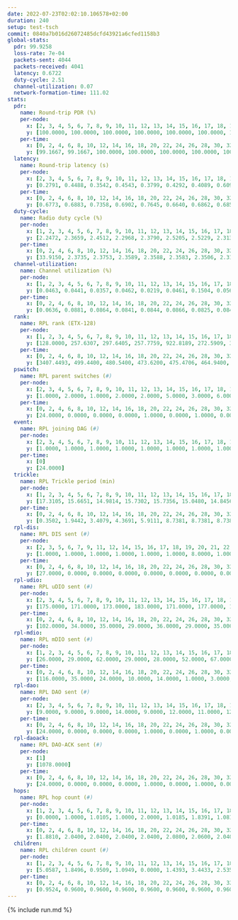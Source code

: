 ```yaml
---
date: 2022-07-23T02:02:10.106578+02:00
duration: 240
setup: test-tsch
commit: 0840a7b016d26072485dcfd43921a6cfed1158b3
global-stats:
  pdr: 99.9258
  loss-rate: 7e-04
  packets-sent: 4044
  packets-received: 4041
  latency: 0.6722
  duty-cycle: 2.51
  channel-utilization: 0.07
  network-formation-time: 111.02
stats:
  pdr:
    name: Round-trip PDR (%)
    per-node:
      x: [2, 3, 4, 5, 6, 7, 8, 9, 10, 11, 12, 13, 14, 15, 16, 17, 18, 19, 20, 21, 22, 23, 24, 25]
      y: [100.0000, 100.0000, 100.0000, 100.0000, 100.0000, 100.0000, 100.0000, 100.0000, 98.6486, 100.0000, 100.0000, 100.0000, 99.3789, 100.0000, 100.0000, 100.0000, 100.0000, 100.0000, 100.0000, 100.0000, 100.0000, 100.0000, 100.0000, 100.0000]
    per-time:
      x: [0, 2, 4, 6, 8, 10, 12, 14, 16, 18, 20, 22, 24, 26, 28, 30, 32, 34, 36, 38, 40, 42, 44, 46, 48, 50, 52, 54, 56, 58, 60, 62, 64, 66]
      y: [99.1667, 99.1667, 100.0000, 100.0000, 100.0000, 100.0000, 100.0000, 100.0000, 100.0000, 100.0000, 100.0000, 100.0000, 100.0000, 100.0000, 100.0000, 100.0000, 100.0000, 100.0000, 100.0000, 100.0000, 100.0000, 100.0000, 100.0000, 100.0000, 100.0000, 99.1667, 100.0000, 100.0000, 100.0000, 100.0000, 100.0000, 100.0000, 100.0000, 100.0000]
  latency:
    name: Round-trip latency (s)
    per-node:
      x: [2, 3, 4, 5, 6, 7, 8, 9, 10, 11, 12, 13, 14, 15, 16, 17, 18, 19, 20, 21, 22, 23, 24, 25]
      y: [0.2791, 0.4488, 0.3542, 0.4543, 0.3799, 0.4292, 0.4089, 0.6097, 0.6220, 0.7740, 0.4584, 0.5928, 0.7231, 0.8056, 0.7221, 0.7001, 0.7412, 1.0011, 0.9777, 0.9746, 1.0532, 0.8711, 0.8530, 0.8536]
    per-time:
      x: [0, 2, 4, 6, 8, 10, 12, 14, 16, 18, 20, 22, 24, 26, 28, 30, 32, 34, 36, 38, 40, 42, 44, 46, 48, 50, 52, 54, 56, 58, 60, 62, 64, 66]
      y: [0.6773, 0.6883, 0.7358, 0.6902, 0.7645, 0.6640, 0.6862, 0.6850, 0.7281, 0.7014, 0.6766, 0.6867, 0.6983, 0.6493, 0.6530, 0.6206, 0.6807, 0.6638, 0.6728, 0.6619, 0.6515, 0.7430, 0.6979, 0.6501, 0.6101, 0.6947, 0.5756, 0.6416, 0.6140, 0.6796, 0.6947, 0.6564, 0.6399, 0.6039]
  duty-cycle:
    name: Radio duty cycle (%)
    per-node:
      x: [1, 2, 3, 4, 5, 6, 7, 8, 9, 10, 11, 12, 13, 14, 15, 16, 17, 18, 19, 20, 21, 22, 23, 24, 25]
      y: [2.2472, 2.3659, 2.4512, 2.2968, 2.3790, 2.5205, 2.5229, 2.3130, 2.4332, 2.3055, 2.5477, 2.4771, 2.4950, 2.4187, 2.5157, 2.5478, 2.4811, 2.6698, 2.6169, 2.7479, 2.6583, 2.5981, 2.8066, 2.7984, 2.8104]
    per-time:
      x: [0, 2, 4, 6, 8, 10, 12, 14, 16, 18, 20, 22, 24, 26, 28, 30, 32, 34, 36, 38, 40, 42, 44, 46, 48, 50, 52, 54, 56, 58, 60, 62, 64, 66, 68, 70, 72, 74, 76, 78, 80, 82, 84, 86, 88, 90, 92, 94, 96, 98, 100, 102, 104, 106, 108, 110, 112, 114, 116, 118, 120, 122, 124, 126, 128, 130, 132, 134, 136, 138, 140, 142, 144, 146, 148, 150, 152, 154, 156, 158, 160, 162, 164, 166, 168, 170, 172, 174, 176, 178, 180, 182, 184, 186, 188, 190, 192, 194, 196, 198, 200, 202, 204, 206, 208, 210, 212, 214, 216, 218, 220, 222, 224, 226, 228, 230, 232, 234, 236, 238]
      y: [33.9150, 2.3735, 2.3753, 2.3589, 2.3588, 2.3583, 2.3506, 2.3126, 2.3618, 2.3615, 2.3567, 2.3015, 2.3607, 2.3625, 2.3693, 2.3201, 2.3468, 2.3042, 2.2527, 2.3480, 2.3449, 2.8847, 2.5516, 2.6386, 2.3542, 2.3438, 2.3602, 2.2923, 2.3462, 2.3208, 2.3568, 2.3670, 2.3719, 2.3726, 2.2158, 2.1882, 2.2806, 2.3228, 2.3803, 2.3760, 2.4824, 2.4908, 2.5529, 2.4334, 2.2152, 2.2358, 2.2408, 2.1909, 2.2388, 2.1852, 2.1836, 2.2288, 2.2275, 2.2202, 2.2213, 2.1823, 2.1367, 2.2298, 2.1814, 2.1863, 2.1840, 2.1371, 2.2302, 2.2290, 2.2246, 2.1835, 2.2256, 2.2285, 2.2273, 2.2226, 2.1757, 2.2243, 2.2263, 2.1822, 2.2210, 2.2268, 2.2292, 2.1913, 2.1377, 2.1771, 2.2269, 2.2263, 2.2223, 2.2253, 2.2287, 2.2296, 2.1799, 2.2256, 2.2283, 2.2243, 2.2267, 2.2290, 2.1896, 2.2301, 2.2252, 2.2220, 2.2249, 2.2260, 2.2219, 2.1338, 2.1842, 2.1754, 2.2287, 2.1823, 2.2198, 2.2285, 2.2269, 2.1803, 2.1502, 2.2283, 2.1817, 2.2259, 2.2263, 2.2309, 2.2317, 2.1785, 2.2275, 2.2251, 2.2243, 2.2340]
  channel-utilization:
    name: Channel utilization (%)
    per-node:
      x: [1, 2, 3, 4, 5, 6, 7, 8, 9, 10, 11, 12, 13, 14, 15, 16, 17, 18, 19, 20, 21, 22, 23, 24, 25]
      y: [0.0463, 0.0441, 0.0357, 0.0462, 0.0219, 0.0461, 0.1504, 0.0560, 0.0223, 0.0241, 0.0253, 0.0254, 0.0632, 0.0258, 0.0319, 0.0430, 0.0278, 0.1967, 0.0299, 0.0284, 0.0365, 0.0274, 0.0440, 0.0255, 0.0262]
    per-time:
      x: [0, 2, 4, 6, 8, 10, 12, 14, 16, 18, 20, 22, 24, 26, 28, 30, 32, 34, 36, 38, 40, 42, 44, 46, 48, 50, 52, 54, 56, 58, 60, 62, 64, 66, 68, 70, 72, 74, 76, 78, 80, 82, 84, 86, 88, 90, 92, 94, 96, 98, 100, 102, 104, 106, 108, 110, 112, 114, 116, 118, 120, 122, 124, 126, 128, 130, 132, 134, 136, 138, 140, 142, 144, 146, 148, 150, 152, 154, 156, 158, 160, 162, 164, 166, 168, 170, 172, 174, 176, 178, 180, 182, 184, 186, 188, 190, 192, 194, 196, 198, 200, 202, 204, 206, 208, 210, 212, 214, 216, 218, 220, 222, 224, 226, 228, 230, 232, 234, 236, 238]
      y: [0.0636, 0.0881, 0.0864, 0.0841, 0.0844, 0.0866, 0.0825, 0.0841, 0.0847, 0.0868, 0.0857, 0.0794, 0.0879, 0.0888, 0.0910, 0.0873, 0.0791, 0.0838, 0.0779, 0.0822, 0.0816, 0.3540, 0.1510, 0.2023, 0.0824, 0.0794, 0.0872, 0.0750, 0.0825, 0.0874, 0.0842, 0.0870, 0.0896, 0.0904, 0.0388, 0.0176, 0.0287, 0.0728, 0.0928, 0.1031, 0.1302, 0.1327, 0.1582, 0.0997, 0.0262, 0.0212, 0.0245, 0.0226, 0.0264, 0.0215, 0.0196, 0.0209, 0.0202, 0.0184, 0.0187, 0.0213, 0.0191, 0.0220, 0.0190, 0.0205, 0.0194, 0.0200, 0.0219, 0.0224, 0.0201, 0.0208, 0.0201, 0.0212, 0.0205, 0.0187, 0.0177, 0.0209, 0.0203, 0.0205, 0.0186, 0.0210, 0.0204, 0.0221, 0.0209, 0.0190, 0.0208, 0.0207, 0.0199, 0.0204, 0.0205, 0.0217, 0.0186, 0.0207, 0.0228, 0.0190, 0.0212, 0.0220, 0.0225, 0.0211, 0.0200, 0.0192, 0.0204, 0.0210, 0.0188, 0.0185, 0.0208, 0.0182, 0.0208, 0.0190, 0.0180, 0.0228, 0.0213, 0.0193, 0.0255, 0.0204, 0.0198, 0.0204, 0.0204, 0.0220, 0.0237, 0.0192, 0.0213, 0.0206, 0.0194, 0.0235]
  rank:
    name: RPL rank (ETX-128)
    per-node:
      x: [1, 2, 3, 4, 5, 6, 7, 8, 9, 10, 11, 12, 13, 14, 15, 16, 17, 18, 19, 20, 21, 22, 23, 24, 25]
      y: [128.0000, 257.6307, 297.6405, 257.7759, 922.8189, 272.5909, 348.2735, 352.2346, 469.0976, 401.1193, 4320.1852, 391.5738, 404.1605, 3023.0115, 979.0891, 504.3198, 4315.1181, 1684.0647, 1866.4223, 7718.3333, 556.8041, 6809.9524, 5642.2091, 6168.1186, 4820.9359]
    per-time:
      x: [0, 2, 4, 6, 8, 10, 12, 14, 16, 18, 20, 22, 24, 26, 28, 30, 32, 34, 36, 38, 40, 42, 44, 46, 48, 50, 52, 54, 56, 58, 60, 62, 64, 66, 68, 70, 72, 74, 76, 78, 80, 82, 84, 86, 88, 90, 92, 94, 96, 98, 100, 102, 104, 106, 108, 110, 112, 114, 116, 118, 120, 122, 124, 126, 128, 130, 132, 134, 136, 138, 140, 142, 144, 146, 148, 150, 152, 154, 156, 158, 160, 162, 164, 166, 168, 170, 172, 174, 176, 178, 180, 182, 184, 186, 188, 190, 192, 194, 196, 198, 200, 202, 204, 206, 208, 210, 212, 214, 216, 218, 220, 222, 224, 226, 228, 230, 232, 234, 236, 238, 240]
      y: [3407.4493, 499.4400, 480.5400, 473.6200, 475.4706, 464.9400, 459.9020, 461.7200, 458.3600, 460.7000, 460.9600, 456.6863, 459.2745, 455.3333, 448.3800, 451.6800, 455.3400, 446.8824, 435.7400, 437.9216, 434.4600, 438.9298, 508.9082, 512.9287, 501.0389, 431.5800, 434.5294, 428.8400, 434.5000, 436.1373, 442.1600, 442.9804, 438.9000, 441.5200, 231.2903, 390.0740, 1188.4169, 2926.2440, 16610.5281, 16176.7981, 21045.9640, 19535.7876, 23561.2462, 11095.9324, 511.0000, 500.0800, 3014.9038, 503.1569, 488.0714, 474.9020, 476.0392, 467.9400, 469.0588, 463.5600, 463.9020, 461.2600, 459.1961, 460.0800, 458.9400, 459.1000, 458.7200, 456.3333, 453.0784, 449.2941, 447.2200, 447.4400, 446.3600, 440.9216, 441.0200, 440.8200, 441.0600, 440.6800, 440.1765, 441.5000, 441.7200, 442.6200, 443.7600, 444.4200, 447.4314, 446.5686, 444.6538, 442.8846, 441.8400, 441.0000, 440.2941, 437.7400, 436.3922, 433.6471, 436.9216, 432.1800, 432.9000, 432.1800, 434.5098, 431.1400, 431.2600, 431.1200, 431.1400, 434.7736, 427.2941, 427.1373, 425.9600, 426.0800, 426.6600, 436.6400, 436.7800, 440.0980, 437.0196, 436.3200, 450.2364, 436.2000, 436.5200, 435.7400, 435.1800, 447.1852, 436.8824, 433.2800, 438.5926, 429.4600, 429.6600, 432.2353, 320.5000]
  pswitch:
    name: RPL parent switches (#)
    per-node:
      x: [2, 3, 4, 5, 6, 7, 8, 9, 10, 11, 12, 13, 14, 15, 16, 17, 18, 19, 20, 21, 22, 23, 24, 25]
      y: [1.0000, 2.0000, 1.0000, 2.0000, 2.0000, 5.0000, 3.0000, 6.0000, 3.0000, 16.0000, 4.0000, 3.0000, 12.0000, 6.0000, 7.0000, 18.0000, 27.0000, 7.0000, 31.0000, 6.0000, 31.0000, 27.0000, 32.0000, 24.0000]
    per-time:
      x: [0, 2, 4, 6, 8, 10, 12, 14, 16, 18, 20, 22, 24, 26, 28, 30, 32, 34, 36, 38, 40, 42, 44, 46, 48, 50, 52, 54, 56, 58, 60, 62, 64, 66, 68, 70, 72, 74, 76, 78, 80, 82, 84, 86, 88, 90, 92, 94, 96, 98, 100, 102, 104, 106, 108, 110, 112, 114, 116, 118, 120, 122, 124, 126, 128, 130, 132, 134, 136, 138, 140, 142, 144, 146, 148, 150, 152, 154, 156, 158, 160, 162, 164, 166, 168, 170, 172, 174, 176, 178, 180, 182, 184, 186, 188, 190, 192, 194, 196, 198, 200, 202, 204, 206, 208, 210, 212, 214, 216, 218, 220, 222, 224, 226, 228, 230, 232, 234, 236, 238]
      y: [24.0000, 0.0000, 0.0000, 0.0000, 1.0000, 0.0000, 1.0000, 0.0000, 0.0000, 0.0000, 0.0000, 1.0000, 1.0000, 1.0000, 0.0000, 0.0000, 0.0000, 1.0000, 0.0000, 1.0000, 0.0000, 1.0000, 2.0000, 0.0000, 0.0000, 0.0000, 1.0000, 0.0000, 2.0000, 1.0000, 0.0000, 1.0000, 0.0000, 0.0000, 0.0000, 0.0000, 7.0000, 12.0000, 20.0000, 30.0000, 29.0000, 32.0000, 41.0000, 14.0000, 1.0000, 0.0000, 1.0000, 1.0000, 6.0000, 1.0000, 1.0000, 0.0000, 1.0000, 0.0000, 1.0000, 0.0000, 1.0000, 0.0000, 0.0000, 0.0000, 0.0000, 1.0000, 1.0000, 1.0000, 0.0000, 0.0000, 0.0000, 1.0000, 0.0000, 0.0000, 0.0000, 0.0000, 1.0000, 0.0000, 0.0000, 0.0000, 0.0000, 0.0000, 1.0000, 1.0000, 2.0000, 2.0000, 0.0000, 0.0000, 1.0000, 0.0000, 1.0000, 1.0000, 1.0000, 0.0000, 0.0000, 0.0000, 1.0000, 0.0000, 0.0000, 0.0000, 0.0000, 3.0000, 1.0000, 1.0000, 0.0000, 0.0000, 0.0000, 0.0000, 0.0000, 1.0000, 1.0000, 0.0000, 5.0000, 0.0000, 0.0000, 0.0000, 0.0000, 4.0000, 1.0000, 0.0000, 4.0000, 0.0000, 0.0000, 1.0000]
  event:
    name: RPL joining DAG (#)
    per-node:
      x: [2, 3, 4, 5, 6, 7, 8, 9, 10, 11, 12, 13, 14, 15, 16, 17, 18, 19, 20, 21, 22, 23, 24, 25]
      y: [1.0000, 1.0000, 1.0000, 1.0000, 1.0000, 1.0000, 1.0000, 1.0000, 1.0000, 1.0000, 1.0000, 1.0000, 1.0000, 1.0000, 1.0000, 1.0000, 1.0000, 1.0000, 1.0000, 1.0000, 1.0000, 1.0000, 1.0000, 1.0000]
    per-time:
      x: [0]
      y: [24.0000]
  trickle:
    name: RPL Trickle period (min)
    per-node:
      x: [1, 2, 3, 4, 5, 6, 7, 8, 9, 10, 11, 12, 13, 14, 15, 16, 17, 18, 19, 20, 21, 22, 23, 24, 25]
      y: [17.3105, 15.6651, 14.9814, 15.7302, 15.7356, 15.0480, 14.8456, 15.3412, 15.4932, 15.3412, 15.8854, 14.8964, 14.6751, 13.7750, 14.1920, 14.7567, 13.1709, 16.3826, 14.1709, 15.9410, 14.6862, 12.2546, 3.6472, 12.1501, 12.7698]
    per-time:
      x: [0, 2, 4, 6, 8, 10, 12, 14, 16, 18, 20, 22, 24, 26, 28, 30, 32, 34, 36, 38, 40, 42, 44, 46, 48, 50, 52, 54, 56, 58, 60, 62, 64, 66, 68, 70, 72, 74, 76, 78, 80, 82, 84, 86, 88, 90, 92, 94, 96, 98, 100, 102, 104, 106, 108, 110, 112, 114, 116, 118, 120, 122, 124, 126, 128, 130, 132, 134, 136, 138, 140, 142, 144, 146, 148, 150, 152, 154, 156, 158, 160, 162, 164, 166, 168, 170, 172, 174, 176, 178, 180, 182, 184, 186, 188, 190, 192, 194, 196, 198, 200, 202, 204, 206, 208, 210, 212, 214, 216, 218, 220, 222, 224, 226, 228, 230, 232, 234, 236, 238, 240]
      y: [0.3502, 1.9442, 3.4079, 4.3691, 5.9111, 8.7381, 8.7381, 8.7381, 8.7381, 16.9520, 17.4763, 17.4763, 17.4763, 17.4763, 17.4763, 17.4763, 17.4763, 17.4763, 17.4763, 17.4763, 17.4763, 17.4763, 17.4763, 17.4763, 17.4763, 17.4763, 17.4763, 17.4763, 17.4763, 17.4763, 17.4763, 17.4763, 17.4763, 17.4763, 17.4763, 17.4763, 16.4600, 15.0331, 5.1476, 5.7154, 5.3248, 3.9649, 3.7694, 1.3063, 2.6905, 4.2407, 4.9703, 6.1708, 8.5455, 8.5695, 8.9978, 11.5371, 14.5676, 16.4304, 16.4509, 16.7799, 16.7936, 16.7799, 16.7799, 16.7799, 16.7799, 16.7936, 16.7936, 16.7936, 16.7799, 16.7799, 16.7799, 16.7936, 16.7799, 16.7799, 16.7799, 16.7799, 16.7936, 16.7799, 16.7799, 16.7799, 16.7799, 16.7799, 16.7936, 16.7936, 16.4720, 16.8067, 16.7799, 16.7799, 16.7936, 16.7799, 16.7936, 16.7936, 16.7936, 16.7799, 16.7799, 16.7799, 16.7936, 16.7799, 16.7799, 16.7799, 16.7799, 16.8194, 16.7936, 16.7936, 16.7799, 16.7799, 16.7799, 16.7799, 16.7799, 16.7936, 16.7936, 16.7799, 16.5267, 16.7799, 16.7799, 16.7799, 16.7799, 16.5092, 16.7936, 16.7799, 16.8315, 16.7799, 16.7799, 16.7936, 17.4763]
  rpl-dis:
    name: RPL DIS sent (#)
    per-node:
      x: [2, 3, 5, 6, 7, 9, 11, 12, 14, 15, 16, 17, 18, 19, 20, 21, 22, 23, 24, 25]
      y: [1.0000, 1.0000, 1.0000, 1.0000, 1.0000, 1.0000, 8.0000, 1.0000, 3.0000, 2.0000, 1.0000, 5.0000, 15.0000, 2.0000, 12.0000, 2.0000, 6.0000, 4.0000, 3.0000, 6.0000]
    per-time:
      x: [0, 2, 4, 6, 8, 10, 12, 14, 16, 18, 20, 22, 24, 26, 28, 30, 32, 34, 36, 38, 40, 42, 44, 46, 48, 50, 52, 54, 56, 58, 60, 62, 64, 66, 68, 70, 72, 74, 76, 78, 80, 82, 84, 86]
      y: [27.0000, 0.0000, 0.0000, 0.0000, 0.0000, 0.0000, 0.0000, 0.0000, 0.0000, 0.0000, 0.0000, 0.0000, 0.0000, 0.0000, 0.0000, 0.0000, 0.0000, 0.0000, 0.0000, 0.0000, 0.0000, 0.0000, 2.0000, 2.0000, 0.0000, 0.0000, 0.0000, 0.0000, 0.0000, 0.0000, 0.0000, 0.0000, 0.0000, 0.0000, 0.0000, 0.0000, 3.0000, 3.0000, 7.0000, 4.0000, 6.0000, 8.0000, 10.0000, 4.0000]
  rpl-udio:
    name: RPL uDIO sent (#)
    per-node:
      x: [2, 3, 4, 5, 6, 7, 8, 9, 10, 11, 12, 13, 14, 15, 16, 17, 18, 19, 20, 21, 22, 23, 24, 25]
      y: [175.0000, 171.0000, 173.0000, 183.0000, 171.0000, 177.0000, 168.0000, 172.0000, 177.0000, 211.0000, 176.0000, 161.0000, 196.0000, 175.0000, 175.0000, 215.0000, 250.0000, 181.0000, 229.0000, 172.0000, 220.0000, 180.0000, 180.0000, 176.0000]
    per-time:
      x: [0, 2, 4, 6, 8, 10, 12, 14, 16, 18, 20, 22, 24, 26, 28, 30, 32, 34, 36, 38, 40, 42, 44, 46, 48, 50, 52, 54, 56, 58, 60, 62, 64, 66, 68, 70, 72, 74, 76, 78, 80, 82, 84, 86, 88, 90, 92, 94, 96, 98, 100, 102, 104, 106, 108, 110, 112, 114, 116, 118, 120, 122, 124, 126, 128, 130, 132, 134, 136, 138, 140, 142, 144, 146, 148, 150, 152, 154, 156, 158, 160, 162, 164, 166, 168, 170, 172, 174, 176, 178, 180, 182, 184, 186, 188, 190, 192, 194, 196, 198, 200, 202, 204, 206, 208, 210, 212, 214, 216, 218, 220, 222, 224, 226, 228, 230, 232, 234, 236, 238, 240]
      y: [102.0000, 34.0000, 35.0000, 29.0000, 36.0000, 29.0000, 35.0000, 33.0000, 29.0000, 28.0000, 36.0000, 32.0000, 32.0000, 32.0000, 31.0000, 31.0000, 31.0000, 33.0000, 32.0000, 28.0000, 33.0000, 26.0000, 48.0000, 39.0000, 32.0000, 31.0000, 36.0000, 30.0000, 36.0000, 30.0000, 28.0000, 34.0000, 25.0000, 34.0000, 29.0000, 32.0000, 53.0000, 69.0000, 69.0000, 78.0000, 70.0000, 93.0000, 86.0000, 75.0000, 38.0000, 34.0000, 37.0000, 39.0000, 38.0000, 33.0000, 33.0000, 31.0000, 36.0000, 34.0000, 34.0000, 31.0000, 34.0000, 33.0000, 30.0000, 37.0000, 43.0000, 34.0000, 31.0000, 36.0000, 30.0000, 34.0000, 35.0000, 44.0000, 32.0000, 30.0000, 36.0000, 30.0000, 38.0000, 34.0000, 38.0000, 38.0000, 32.0000, 36.0000, 29.0000, 32.0000, 33.0000, 35.0000, 40.0000, 31.0000, 34.0000, 30.0000, 31.0000, 36.0000, 38.0000, 44.0000, 34.0000, 33.0000, 36.0000, 32.0000, 32.0000, 33.0000, 32.0000, 39.0000, 32.0000, 29.0000, 33.0000, 36.0000, 34.0000, 31.0000, 43.0000, 36.0000, 34.0000, 32.0000, 36.0000, 34.0000, 37.0000, 33.0000, 41.0000, 32.0000, 38.0000, 34.0000, 30.0000, 36.0000, 29.0000, 36.0000, 17.0000]
  rpl-mdio:
    name: RPL mDIO sent (#)
    per-node:
      x: [1, 2, 3, 4, 5, 6, 7, 8, 9, 10, 11, 12, 13, 14, 15, 16, 17, 18, 19, 20, 21, 22, 23, 24, 25]
      y: [26.0000, 29.0000, 62.0000, 29.0000, 28.0000, 52.0000, 67.0000, 44.0000, 40.0000, 47.0000, 27.0000, 71.0000, 87.0000, 55.0000, 100.0000, 90.0000, 61.0000, 43.0000, 91.0000, 33.0000, 103.0000, 41.0000, 40.0000, 46.0000, 48.0000]
    per-time:
      x: [0, 2, 4, 6, 8, 10, 12, 14, 16, 18, 20, 22, 24, 26, 28, 30, 32, 34, 36, 38, 40, 42, 44, 46, 48, 50, 52, 54, 56, 58, 60, 62, 64, 66, 68, 70, 72, 74, 76, 78, 80, 82, 84, 86, 88, 90, 92, 94, 96, 98, 100, 102, 104, 106, 108, 110, 112, 114, 116, 118, 120, 122, 124, 126, 128, 130, 132, 134, 136, 138, 140, 142, 144, 146, 148, 150, 152, 154, 156, 158, 160, 162, 164, 166, 168, 170, 172, 174, 176, 178, 180, 182, 184, 186, 188, 190, 192, 194, 196, 198, 200, 202, 204, 206, 208, 210, 212, 214, 216, 218, 220, 222, 224, 226, 228, 230, 232, 234, 236, 238, 240]
      y: [116.0000, 35.0000, 24.0000, 10.0000, 14.0000, 1.0000, 3.0000, 8.0000, 11.0000, 3.0000, 0.0000, 0.0000, 0.0000, 3.0000, 6.0000, 10.0000, 5.0000, 1.0000, 0.0000, 0.0000, 0.0000, 0.0000, 6.0000, 6.0000, 6.0000, 4.0000, 3.0000, 0.0000, 0.0000, 0.0000, 1.0000, 5.0000, 6.0000, 4.0000, 9.0000, 0.0000, 67.0000, 104.0000, 127.0000, 57.0000, 90.0000, 96.0000, 114.0000, 116.0000, 35.0000, 14.0000, 11.0000, 13.0000, 3.0000, 4.0000, 10.0000, 8.0000, 2.0000, 0.0000, 1.0000, 2.0000, 4.0000, 1.0000, 4.0000, 5.0000, 6.0000, 2.0000, 0.0000, 0.0000, 1.0000, 5.0000, 4.0000, 5.0000, 5.0000, 3.0000, 1.0000, 0.0000, 1.0000, 2.0000, 2.0000, 2.0000, 5.0000, 10.0000, 1.0000, 0.0000, 1.0000, 0.0000, 0.0000, 2.0000, 10.0000, 6.0000, 4.0000, 1.0000, 0.0000, 2.0000, 0.0000, 4.0000, 9.0000, 7.0000, 1.0000, 1.0000, 1.0000, 0.0000, 0.0000, 1.0000, 4.0000, 4.0000, 9.0000, 5.0000, 0.0000, 0.0000, 1.0000, 0.0000, 2.0000, 7.0000, 4.0000, 3.0000, 3.0000, 4.0000, 1.0000, 0.0000, 0.0000, 2.0000, 5.0000, 9.0000, 4.0000]
  rpl-dao:
    name: RPL DAO sent (#)
    per-node:
      x: [2, 3, 4, 5, 6, 7, 8, 9, 10, 11, 12, 13, 14, 15, 16, 17, 18, 19, 20, 21, 22, 23, 24, 25]
      y: [9.0000, 9.0000, 9.0000, 14.0000, 9.0000, 12.0000, 11.0000, 12.0000, 10.0000, 79.0000, 12.0000, 12.0000, 54.0000, 17.0000, 11.0000, 74.0000, 123.0000, 30.0000, 133.0000, 11.0000, 129.0000, 115.0000, 134.0000, 101.0000]
    per-time:
      x: [0, 2, 4, 6, 8, 10, 12, 14, 16, 18, 20, 22, 24, 26, 28, 30, 32, 34, 36, 38, 40, 42, 44, 46, 48, 50, 52, 54, 56, 58, 60, 62, 64, 66, 68, 70, 72, 74, 76, 78, 80, 82, 84, 86, 88, 90, 92, 94, 96, 98, 100, 102, 104, 106, 108, 110, 112, 114, 116, 118, 120, 122, 124, 126, 128, 130, 132, 134, 136, 138, 140, 142, 144, 146, 148, 150, 152, 154, 156, 158, 160, 162, 164, 166, 168, 170, 172, 174, 176, 178, 180, 182, 184, 186, 188, 190, 192, 194, 196, 198, 200, 202, 204, 206, 208, 210, 212, 214, 216, 218, 220, 222, 224, 226, 228, 230, 232, 234, 236, 238]
      y: [24.0000, 0.0000, 0.0000, 0.0000, 1.0000, 0.0000, 1.0000, 0.0000, 0.0000, 0.0000, 0.0000, 1.0000, 1.0000, 1.0000, 18.0000, 1.0000, 0.0000, 1.0000, 0.0000, 2.0000, 1.0000, 2.0000, 2.0000, 0.0000, 0.0000, 1.0000, 1.0000, 1.0000, 11.0000, 5.0000, 0.0000, 2.0000, 0.0000, 0.0000, 1.0000, 6.0000, 35.0000, 62.0000, 94.0000, 141.0000, 145.0000, 167.0000, 200.0000, 48.0000, 2.0000, 4.0000, 3.0000, 1.0000, 7.0000, 2.0000, 1.0000, 0.0000, 1.0000, 0.0000, 2.0000, 0.0000, 2.0000, 6.0000, 1.0000, 1.0000, 0.0000, 2.0000, 6.0000, 4.0000, 1.0000, 1.0000, 1.0000, 1.0000, 1.0000, 0.0000, 0.0000, 5.0000, 3.0000, 1.0000, 0.0000, 1.0000, 5.0000, 4.0000, 2.0000, 1.0000, 2.0000, 3.0000, 0.0000, 1.0000, 1.0000, 5.0000, 1.0000, 3.0000, 1.0000, 0.0000, 4.0000, 4.0000, 3.0000, 1.0000, 1.0000, 1.0000, 0.0000, 3.0000, 2.0000, 5.0000, 1.0000, 1.0000, 1.0000, 0.0000, 1.0000, 3.0000, 5.0000, 1.0000, 5.0000, 0.0000, 1.0000, 2.0000, 0.0000, 6.0000, 5.0000, 0.0000, 5.0000, 0.0000, 1.0000, 3.0000]
  rpl-daoack:
    name: RPL DAO-ACK sent (#)
    per-node:
      x: [1]
      y: [1078.0000]
    per-time:
      x: [0, 2, 4, 6, 8, 10, 12, 14, 16, 18, 20, 22, 24, 26, 28, 30, 32, 34, 36, 38, 40, 42, 44, 46, 48, 50, 52, 54, 56, 58, 60, 62, 64, 66, 68, 70, 72, 74, 76, 78, 80, 82, 84, 86, 88, 90, 92, 94, 96, 98, 100, 102, 104, 106, 108, 110, 112, 114, 116, 118, 120, 122, 124, 126, 128, 130, 132, 134, 136, 138, 140, 142, 144, 146, 148, 150, 152, 154, 156, 158, 160, 162, 164, 166, 168, 170, 172, 174, 176, 178, 180, 182, 184, 186, 188, 190, 192, 194, 196, 198, 200, 202, 204, 206, 208, 210, 212, 214, 216, 218, 220, 222, 224, 226, 228, 230, 232, 234, 236, 238]
      y: [24.0000, 0.0000, 0.0000, 0.0000, 1.0000, 0.0000, 1.0000, 0.0000, 0.0000, 0.0000, 0.0000, 1.0000, 1.0000, 1.0000, 18.0000, 1.0000, 0.0000, 1.0000, 0.0000, 2.0000, 1.0000, 2.0000, 2.0000, 0.0000, 0.0000, 1.0000, 1.0000, 1.0000, 11.0000, 5.0000, 0.0000, 2.0000, 0.0000, 0.0000, 1.0000, 2.0000, 13.0000, 44.0000, 87.0000, 141.0000, 144.0000, 168.0000, 199.0000, 48.0000, 2.0000, 4.0000, 3.0000, 1.0000, 7.0000, 2.0000, 1.0000, 0.0000, 1.0000, 0.0000, 2.0000, 0.0000, 2.0000, 6.0000, 1.0000, 1.0000, 0.0000, 2.0000, 6.0000, 4.0000, 1.0000, 1.0000, 1.0000, 1.0000, 1.0000, 0.0000, 0.0000, 5.0000, 3.0000, 1.0000, 0.0000, 1.0000, 5.0000, 4.0000, 2.0000, 1.0000, 2.0000, 3.0000, 0.0000, 1.0000, 1.0000, 5.0000, 1.0000, 3.0000, 1.0000, 0.0000, 4.0000, 4.0000, 3.0000, 1.0000, 1.0000, 1.0000, 0.0000, 3.0000, 2.0000, 5.0000, 1.0000, 1.0000, 1.0000, 0.0000, 1.0000, 3.0000, 5.0000, 1.0000, 5.0000, 0.0000, 1.0000, 2.0000, 0.0000, 6.0000, 5.0000, 0.0000, 5.0000, 0.0000, 1.0000, 3.0000]
  hops:
    name: RPL hop count (#)
    per-node:
      x: [1, 2, 3, 4, 5, 6, 7, 8, 9, 10, 11, 12, 13, 14, 15, 16, 17, 18, 19, 20, 21, 22, 23, 24, 25]
      y: [0.0000, 1.0000, 1.0105, 1.0000, 2.0000, 1.0185, 1.8391, 1.0813, 2.0129, 1.9920, 2.8293, 2.0000, 2.0000, 2.1271, 2.0563, 2.8673, 2.8439, 3.2060, 3.0089, 3.8841, 3.0008, 4.0322, 4.2045, 4.1989, 4.2053]
    per-time:
      x: [0, 2, 4, 6, 8, 10, 12, 14, 16, 18, 20, 22, 24, 26, 28, 30, 32, 34, 36, 38, 40, 42, 44, 46, 48, 50, 52, 54, 56, 58, 60, 62, 64, 66, 68, 70, 72, 74, 76, 78, 80, 82, 84, 86, 88, 90, 92, 94, 96, 98, 100, 102, 104, 106, 108, 110, 112, 114, 116, 118, 120, 122, 124, 126, 128, 130, 132, 134, 136, 138, 140, 142, 144, 146, 148, 150, 152, 154, 156, 158, 160, 162, 164, 166, 168, 170, 172, 174, 176, 178, 180, 182, 184, 186, 188, 190, 192, 194, 196, 198, 200, 202, 204, 206, 208, 210, 212, 214, 216, 218, 220, 222, 224, 226, 228, 230, 232, 234, 236, 238]
      y: [1.8810, 2.0400, 2.0400, 2.0400, 2.0400, 2.0800, 2.0600, 2.0400, 2.0400, 2.0400, 2.0400, 2.0200, 2.0000, 2.0000, 2.0000, 2.0000, 2.0000, 1.9800, 1.9600, 1.9600, 1.9600, 1.9600, 1.9600, 1.9600, 1.9600, 1.9600, 1.9600, 1.9600, 1.9600, 2.4200, 2.4000, 2.3600, 2.3600, 2.3600, 2.3600, 2.3600, 2.4551, 2.5616, 2.3400, 2.3800, 2.3200, 2.3600, 2.3400, 2.3000, 2.2600, 2.2400, 2.3200, 2.2800, 2.2600, 2.2800, 2.3000, 2.3200, 2.3200, 2.3200, 2.3400, 2.4000, 2.4400, 2.4400, 2.4400, 2.4400, 2.4400, 2.4000, 2.3400, 2.2800, 2.2800, 2.2800, 2.2800, 2.2800, 2.2800, 2.2800, 2.2800, 2.2800, 2.2400, 2.2400, 2.2400, 2.2400, 2.2400, 2.2400, 2.2400, 2.2400, 2.2400, 2.2400, 2.2400, 2.2400, 2.1600, 2.0800, 2.0800, 2.0800, 2.0600, 2.0400, 2.0400, 2.0400, 2.0400, 2.0400, 2.0400, 2.0400, 2.0400, 2.0400, 2.0200, 2.0000, 2.0000, 2.0000, 2.0000, 2.0000, 2.0000, 2.0000, 2.0000, 2.0000, 2.1600, 2.1600, 2.1600, 2.1600, 2.1600, 2.1600, 2.1800, 2.2000, 2.1800, 2.1600, 2.1600, 2.1600]
  children:
    name: RPL children count (#)
    per-node:
      x: [1, 2, 3, 4, 5, 6, 7, 8, 9, 10, 11, 12, 13, 14, 15, 16, 17, 18, 19, 20, 21, 22, 23, 24, 25]
      y: [5.0587, 1.8496, 0.9509, 1.0949, 0.0000, 1.4393, 3.4433, 2.5350, 0.0000, 0.0032, 0.0612, 0.0201, 2.3001, 0.0024, 0.1223, 0.0965, 0.2422, 3.9686, 0.1884, 0.0000, 0.5298, 0.0000, 0.0733, 0.0137, 0.0008]
    per-time:
      x: [0, 2, 4, 6, 8, 10, 12, 14, 16, 18, 20, 22, 24, 26, 28, 30, 32, 34, 36, 38, 40, 42, 44, 46, 48, 50, 52, 54, 56, 58, 60, 62, 64, 66, 68, 70, 72, 74, 76, 78, 80, 82, 84, 86, 88, 90, 92, 94, 96, 98, 100, 102, 104, 106, 108, 110, 112, 114, 116, 118, 120, 122, 124, 126, 128, 130, 132, 134, 136, 138, 140, 142, 144, 146, 148, 150, 152, 154, 156, 158, 160, 162, 164, 166, 168, 170, 172, 174, 176, 178, 180, 182, 184, 186, 188, 190, 192, 194, 196, 198, 200, 202, 204, 206, 208, 210, 212, 214, 216, 218, 220, 222, 224, 226, 228, 230, 232, 234, 236, 238]
      y: [0.9524, 0.9600, 0.9600, 0.9600, 0.9600, 0.9600, 0.9600, 0.9600, 0.9600, 0.9600, 0.9600, 0.9600, 0.9600, 0.9600, 0.9600, 0.9600, 0.9600, 0.9600, 0.9600, 0.9600, 0.9600, 0.9600, 0.9600, 0.9600, 0.9600, 0.9600, 0.9600, 0.9600, 0.9600, 0.9600, 0.9600, 0.9600, 0.9600, 0.9600, 0.9600, 0.9600, 0.9600, 0.9600, 0.9600, 0.9600, 0.9600, 0.9600, 0.9600, 0.9600, 0.9600, 0.9600, 0.9600, 0.9600, 0.9600, 0.9600, 0.9600, 0.9600, 0.9600, 0.9600, 0.9600, 0.9600, 0.9600, 0.9600, 0.9600, 0.9600, 0.9600, 0.9600, 0.9600, 0.9600, 0.9600, 0.9600, 0.9600, 0.9600, 0.9600, 0.9600, 0.9600, 0.9600, 0.9600, 0.9600, 0.9600, 0.9600, 0.9600, 0.9600, 0.9600, 0.9600, 0.9600, 0.9600, 0.9600, 0.9600, 0.9600, 0.9600, 0.9600, 0.9600, 0.9600, 0.9600, 0.9600, 0.9600, 0.9600, 0.9600, 0.9600, 0.9600, 0.9600, 0.9600, 0.9600, 0.9600, 0.9600, 0.9600, 0.9600, 0.9600, 0.9600, 0.9600, 0.9600, 0.9600, 0.9600, 0.9600, 0.9600, 0.9600, 0.9600, 0.9600, 0.9600, 0.9600, 0.9600, 0.9600, 0.9600, 0.9600]
---
```


{% include run.md %}

